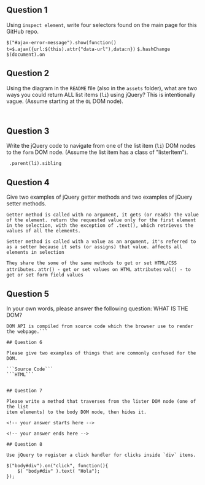 ## Question 1

Using `inspect element`, write four selectors found on the main page for this GitHub repo.

```$("#ajax-error-message").show(function()```
```t=$.ajax({url:$(this).attr("data-url"),data:n})```
```$.hashChange```
```$(document).on ```
## Question 2

Using the diagram in the `README` file (also in the `assets` folder), what are two ways
you could return ALL list items (`li`) using jQuery? This is intentionally vague. (Assume starting at the `OL` DOM node).

``` ```

## Question 3

Write the jQuery code to navigate from one of the list item (`li`) DOM nodes to the `form`
DOM node. (Assume the list item has a class of "listerItem").

```  .parent(li).sibling ```

## Question 4

Give two examples of jQuery getter methods and two examples of jQuery setter methods.

```Getter method is called with no argument, it gets (or reads) the value of the element. return the requested value only for the first element in the selection, with the exception of .text(), which retrieves the values of all the elements.```

```Setter method is called with a value as an argument, it's referred to as a setter because it sets (or assigns) that value. affects all elements in selection```

```They share the some of the same methods to get or set HTML/CSS attributes.```
```attr() - get or set values on HTML attributes```
```val() - to get or set form field values```

## Question 5

In your own words, please answer the following question: WHAT IS THE DOM?

```DOM is an invisible object - is neither the rendered page or the code.
DOM API is compiled from source code which the browser use to render the webpage.```

## Question 6

Please give two examples of things that are commonly confused for the DOM.

```Source Code```
```HTML```


## Question 7

Please write a method that traverses from the lister DOM node (one of the list
item elements) to the body DOM node, then hides it.

<!-- your answer starts here -->

<!-- your answer ends here -->

## Question 8

Use jQuery to register a click handler for clicks inside `div` items.

$("body#div").on("click", function(){
    $( "body#div" ).text( "Hola");
});
